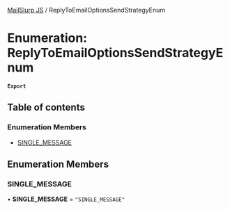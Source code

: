 [MailSlurp JS](../README.md) / ReplyToEmailOptionsSendStrategyEnum

# Enumeration: ReplyToEmailOptionsSendStrategyEnum

**`Export`**

## Table of contents

### Enumeration Members

- [SINGLE\_MESSAGE](ReplyToEmailOptionsSendStrategyEnum.md#single_message)

## Enumeration Members

### SINGLE\_MESSAGE

• **SINGLE\_MESSAGE** = ``"SINGLE_MESSAGE"``
